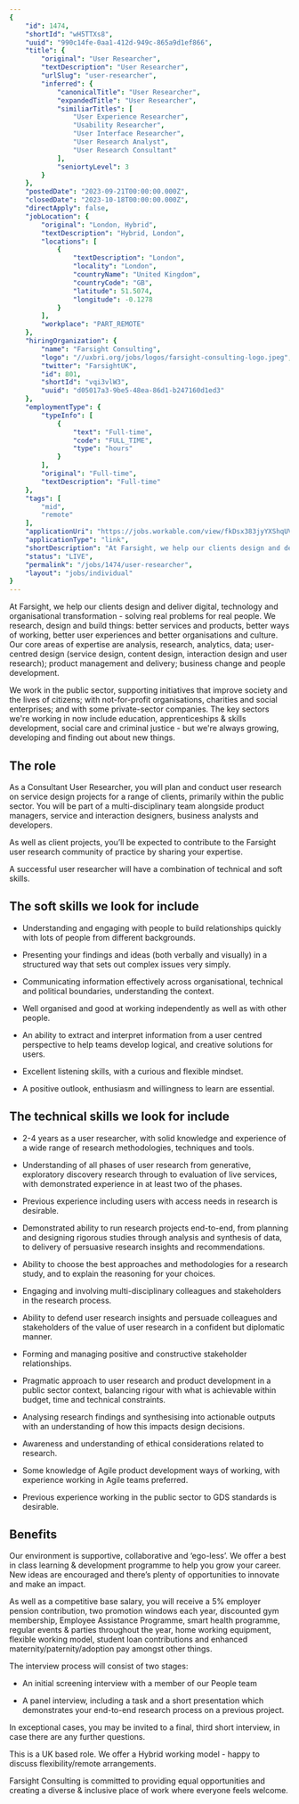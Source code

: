 ```yaml
---
{
	"id": 1474,
	"shortId": "wH5TTXs8",
	"uuid": "990c14fe-0aa1-412d-949c-865a9d1ef866",
	"title": {
		"original": "User Researcher",
		"textDescription": "User Researcher",
		"urlSlug": "user-researcher",
		"inferred": {
			"canonicalTitle": "User Researcher",
			"expandedTitle": "User Researcher",
			"similiarTitles": [
				"User Experience Researcher",
				"Usability Researcher",
				"User Interface Researcher",
				"User Research Analyst",
				"User Research Consultant"
			],
			"seniortyLevel": 3
		}
	},
	"postedDate": "2023-09-21T00:00:00.000Z",
	"closedDate": "2023-10-18T00:00:00.000Z",
	"directApply": false,
	"jobLocation": {
		"original": "London, Hybrid",
		"textDescription": "Hybrid, London",
		"locations": [
			{
				"textDescription": "London",
				"locality": "London",
				"countryName": "United Kingdom",
				"countryCode": "GB",
				"latitude": 51.5074,
				"longitude": -0.1278
			}
		],
		"workplace": "PART_REMOTE"
	},
	"hiringOrganization": {
		"name": "Farsight Consulting",
		"logo": "//uxbri.org/jobs/logos/farsight-consulting-logo.jpeg",
		"twitter": "FarsightUK",
		"id": 801,
		"shortId": "vqi3vlW3",
		"uuid": "d05017a3-9be5-48ea-86d1-b247160d1ed3"
	},
	"employmentType": {
		"typeInfo": [
			{
				"text": "Full-time",
				"code": "FULL_TIME",
				"type": "hours"
			}
		],
		"original": "Full-time",
		"textDescription": "Full-time"
	},
	"tags": [
		"mid",
		"remote"
	],
	"applicationUri": "https://jobs.workable.com/view/fkDsx383jyYXShqUV5v7WL/user-researcher-in-london-at-farsight-consulting",
	"applicationType": "link",
	"shortDescription": "At Farsight, we help our clients design and deliver digital, technology and organisational transformation - solving real problems for real people. We research, design and build things: better",
	"status": "LIVE",
	"permalink": "/jobs/1474/user-researcher",
	"layout": "jobs/individual"
}
---
```

<p>At Farsight, we help our clients design and deliver digital, technology and organisational transformation - solving real problems for real people. We research, design and build things: better services and products, better ways of working, better user experiences and better organisations and culture. Our core areas of expertise are analysis, research, analytics, data; user-centred design (service design, content design, interaction design and user research); product management and delivery; business change and people development.</p><p>We work in the public sector, supporting initiatives that improve society and the lives of citizens; with not-for-profit organisations, charities and social enterprises; and with some private-sector companies. The key sectors we're working in now include education, apprenticeships &amp; skills development, social care and criminal justice - but we're always growing, developing and finding out about new things.</p><h2>The role</h2><p>As a Consultant User Researcher, you will plan and conduct user research on service design projects for a range of clients, primarily within the public sector. You will be part of a multi-disciplinary team alongside product managers, service and interaction designers, business analysts and developers.</p><p>As well as client projects, you’ll be expected to contribute to the Farsight user research community of practice by sharing your expertise.</p><p>A successful user researcher will have a combination of technical and soft skills.</p><h2>The soft skills we look for include</h2><ul><li><p>Understanding and engaging with people to build relationships quickly with lots of people from different backgrounds.</p></li><li><p>Presenting your findings and ideas (both verbally and visually) in a structured way that sets out complex issues very simply.</p></li><li><p>Communicating information effectively across organisational, technical and political boundaries, understanding the context.</p></li><li><p>Well organised and good at working independently as well as with other people.</p></li><li><p>An ability to extract and interpret information from a user centred perspective to help teams develop logical, and creative solutions for users.</p></li><li><p>Excellent listening skills, with a curious and flexible mindset.</p></li><li><p>A positive outlook, enthusiasm and willingness to learn are essential.</p></li></ul><h2>The technical skills we look for include</h2><ul><li><p>2-4 years as a user researcher, with solid knowledge and experience of a wide range of research methodologies, techniques and tools.</p></li><li><p>Understanding of all phases of user research from generative, exploratory discovery research through to evaluation of live services, with demonstrated experience in at least two of the phases.</p></li><li><p>Previous experience including users with access needs in research is desirable.</p></li><li><p>Demonstrated ability to run research projects end-to-end, from planning and designing rigorous studies through analysis and synthesis of data, to delivery of persuasive research insights and recommendations.</p></li><li><p>Ability to choose the best approaches and methodologies for a research study, and to explain the reasoning for your choices.</p></li><li><p>Engaging and involving multi-disciplinary colleagues and stakeholders in the research process.</p></li><li><p>Ability to defend user research insights and persuade colleagues and stakeholders of the value of user research in a confident but diplomatic manner.</p></li><li><p>Forming and managing positive and constructive stakeholder relationships.</p></li><li><p>Pragmatic approach to user research and product development in a public sector context, balancing rigour with what is achievable within budget, time and technical constraints.</p></li><li><p>Analysing research findings and synthesising into actionable outputs with an understanding of how this impacts design decisions.</p></li><li><p>Awareness and understanding of ethical considerations related to research.</p></li><li><p>Some knowledge of Agile product development ways of working, with experience working in Agile teams preferred.</p></li><li><p>Previous experience working in the public sector to GDS standards is desirable.</p></li></ul><h2>Benefits</h2><p>Our environment is supportive, collaborative and ‘ego-less’. We offer a best in class learning &amp; development programme to help you grow your career. New ideas are encouraged and there’s plenty of opportunities to innovate and make an impact.</p><p>As well as a competitive base salary, you will receive a 5% employer pension contribution, two promotion windows each year, discounted gym membership, Employee Assistance Programme, smart health programme, regular events &amp; parties throughout the year, home working equipment, flexible working model, student loan contributions and enhanced maternity/paternity/adoption pay amongst other things.</p><p>The interview process will consist of two stages:</p><ul><li><p>An initial screening interview with a member of our People team</p></li><li><p>A panel interview, including a task and a short presentation which demonstrates your end-to-end research process on a previous project.</p></li></ul><p>In exceptional cases, you may be invited to a final, third short interview, in case there are any further questions.</p><p>This is a UK based role. We offer a Hybrid working model - happy to discuss flexibility/remote arrangements.<br></p><p>Farsight Consulting is committed to providing equal opportunities and creating a diverse &amp; inclusive place of work where everyone feels welcome.</p>
